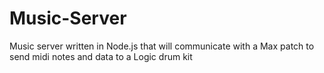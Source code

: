 # Music-Server
Music server written in Node.js that will communicate with a Max patch to send midi notes and data to a Logic drum kit
